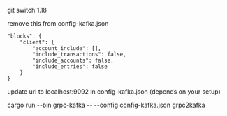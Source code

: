 git switch 1.18

remove this from config-kafka.json

```
"blocks": {
    "client": {
        "account_include": [],
        "include_transactions": false,
        "include_accounts": false,
        "include_entries": false
    }
}
```

update url to localhost:9092 in config-kafka.json (depends on your setup)

cargo run --bin grpc-kafka -- --config config-kafka.json grpc2kafka